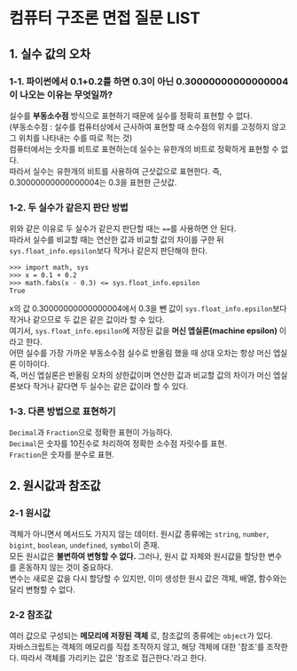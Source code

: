 # 컴퓨터 구조론 면접 질문 LIST

## 1. 실수 값의 오차

### 1-1. 파이썬에서 0.1+0.2를 하면 0.3이 아닌 0.30000000000000004이 나오는 이유는 무엇일까?
실수를 **부동소수점** 방식으로 표현하기 때문에 실수를 정확히 표현할 수 없다.<br>
(부동소수점 : 실수를 컴퓨터상에서 근사하여 표현할 때 소수점의 위치를 고정하지 않고 그 위치를 나타내는 수를 따로 적는 것)<br>
컴퓨터에서는 숫자를 비트로 표현하는데 실수는 유한개의 비트로 정확하게 표현할 수 없다.<br>
따라서 실수는 유한개의 비트를 사용하여 근삿값으로 표현한다. 즉, 0.30000000000000004는 0.3을 표현한 근삿값.<br>

### 1-2. 두 실수가 같은지 판단 방법
위와 같은 이유로 두 실수가 같은지 판단할 때는 `==`를 사용하면 안 된다.<br>
따라서 실수를 비교할 때는 연산한 값과 비교할 값의 차이를 구한 뒤 `sys.float_info.epsilon`보다 작거나 같은지 판단해야 한다.
```
>>> import math, sys
>>> x = 0.1 + 0.2
>>> math.fabs(x - 0.3) <= sys.float_info.epsilon
True
```
x의 값 0.30000000000000004에서 0.3을 뺀 값이 `sys.float_info.epsilon`보다 작거나 같으므로 두 값은 같은 값이라 할 수 있다.<br>
여기서, `sys.float_info.epsilon`에 저장된 값을 **머신 엡실론(machine epsilon)** 이라고 한다.<br>
어떤 실수를 가장 가까운 부동소수점 실수로 반올림 했을 때 상대 오차는 항상 머신 엡실론 이하이다. <br>
즉, 머신 엡실론은 반올림 오차의 상한값이며 연산한 값과 비교할 값의 차이가 머신 엡실론보다 작거나 같다면 두 실수는 같은 값이라 할 수 있다.<br>

### 1-3. 다른 방법으로 표현하기
`Decimal`과 `Fraction`으로 정확한 표현이 가능하다.<br>
`Decimal`은 숫자를 10진수로 처리하여 정확한 소수점 자릿수를 표현.<br>
`Fraction`은 숫자를 분수로 표현.<br>

## 2. 원시값과 참조값

### 2-1 원시값
객체가 아니면서 메서드도 가지지 않는 데이터. 원시값 종류에는 `string`, `number`, `bigint`, `boolean`, `undefined`, `symbol`이 존재.<br>
모든 원시값은 **불변하여 변형할 수 없다.** 그러나, 원시 값 자체와 원시값을 할당한 변수를 혼동하지 않는 것이 중요하다.<br>
변수는 새로운 값을 다시 할당할 수 있지만, 이미 생성한 원시 값은 객체, 배열, 함수와는 달리 변형할 수 없다.<br>

### 2-2 참조값
여러 값으로 구성되는 **메모리에 저장된 객체** 로, 참조값의 종류에는 `object`가 있다.<br>
자바스크립트는 객체의 메모리를 직접 조작하지 않고, 해당 객체에 대한 '참조'를 조작한다. 따라서 객체를 가리키는 값은 '참조로 접근한다.'라고 한다.

